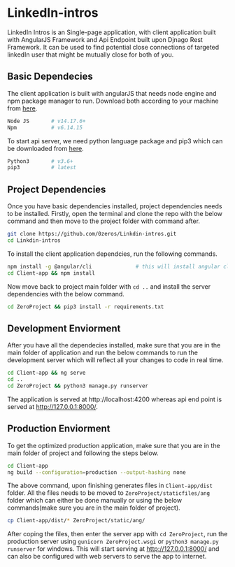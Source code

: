 # LinkedIn-intros

LinkedIn Intros is an Single-page application, with client application built with AngularJS Framework and Api Endpoint built upon Djnago Rest Framework. It can be used to find potential close connections of targeted linkedIn user that might be mutually close for both of you.

## Basic Dependecies

The client application is built with angularJS that needs node engine and npm package manager to run. Download both according to your machine from [here](https://nodejs.org/en/download/).

```bash
Node JS       # v14.17.6+
Npm           # v6.14.15
```

To start api server, we need python language package and pip3 which can be downloaded from [here](https://www.python.org/downloads/).

```bash
Python3       # v3.6+
pip3          # latest
```

## Project Dependencies

Once you have basic dependencies installed, project dependencies needs to be installed. Firstly, open the terminal and clone the repo with the below command and then move to the project folder with command after.

```bash
git clone https://github.com/0zeros/Linkdin-intros.git
cd Linkdin-intros
 ```
 
 To install the client application dependcies, run the following commands.
 
 ```bash
 npm install -g @angular/cli              # this will install angular cli
 cd Client-app && npm install
```
 
 Now move back to project main folder with `cd ..` and install the server dependencies with the below command.
 
```bash
cd ZeroProject && pip3 install -r requirements.txt
```

## Development Enviorment

After you have all the dependecies installed, make sure that you are in the main folder of application and run the below commands to run the development server which will reflect all your changes to code in real time.

```bash
cd Client-app && ng serve
cd ..
cd ZeroProject && python3 manage.py runserver
```

The application is served at http://localhost:4200 whereas api end point is served at http://127.0.0.1:8000/.

## Production Enviorment

To get the optimized production application, make sure that you are in the main folder of project and following the steps below.

```bash
cd Client-app
ng build --configuration=production --output-hashing none
```

The above command, upon finishing generates files in `Client-app/dist` folder. All the files needs to be moved to `ZeroProject/staticfiles/ang` folder which can either be done manually or using the below commands(make sure you are in the main folder of project).

```bash
cp Client-app/dist/* ZeroProject/static/ang/
```

After coping the files, then enter the server app with `cd ZeroProject`, run the production server using `gunicorn ZeroProject.wsgi` or `python3 manage.py runserver` for windows.
This will start serving at http://127.0.0.1:8000/ and can also be configured with web servers to serve the app to internet.
